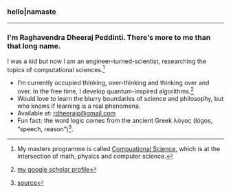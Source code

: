 ### hello|namaste
-----------------------------------------------------------------------------
### I'm Raghavendra Dheeraj Peddinti. There's more to me than that long name.

I was a kid but now I am an engineer-turned-scientist, researching the topics of computational sciences.[^1]

- I’m currently occupied thinking, over-thinking and thinking over and over. In the free time, I develop quantum-inspired algorithms.[^2]
- Would love to learn the blurry boundaries of science and philosophy, but who knows if learning is a real phenomena.
- Available at: [rdheerajp@gmail.com](mailto:rdheerajp@gmail.com) 
- Fun fact: the word logic comes from the ancient Greek λόγος (lógos, “speech, reason”)[^3].


[^1]: My masters programme is called [Compuational Science](https://rw.ethz.ch/en/ "MSc Comp. Sci."), which is at the intersection of math, physics and computer science.
[^2]: [my google scholar profile](https://scholar.google.com/citations?user=c845Pa4AAAAJ&hl=en)
[^3]: [source](https://en.wiktionary.org/wiki/logic "Wiktionary")

